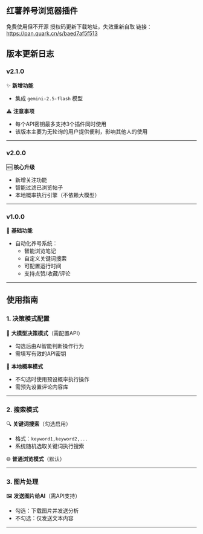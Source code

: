 ## 红薯养号浏览器插件
免费使用但不开源
授权码更新下载地址，失效重新自取
链接：https://pan.quark.cn/s/baed7af5f513

## 版本更新日志

### v2.1.0
✨ **新增功能**
- 集成 `gemini-2.5-flash` 模型

⚠️ **注意事项**
- 每个API密钥最多支持3个插件同时使用
- 该版本主要为无轮询的用户提供便利，影响其他人的使用

---

### v2.0.0
🆕 **核心升级**
- 新增关注功能
- 智能过滤已浏览帖子
- 本地概率执行引擎（不依赖大模型）

---

### v1.0.0
🤖 **基础功能**
- 自动化养号系统：
  - 智能浏览笔记
  - 自定义关键词搜索
  - 可配置运行时间
  - 支持点赞/收藏/评论

---

## 使用指南

### 1. 决策模式配置
🔘 **大模型决策模式**（需配置API）
- 勾选后由AI智能判断操作行为
- 需填写有效的API密钥

🔘 **本地概率模式**
- 不勾选时使用预设概率执行操作
- 需预先设置评论内容库

---

### 2. 搜索模式
🔍 **关键词搜索**（勾选启用）
- 格式：`keyword1,keyword2,...`
- 系统随机选取关键词执行搜索

🌐 **普通浏览模式**（默认）

---

### 3. 图片处理
🖼️ **发送图片给AI**（需API支持）
- 勾选：下载图片并发送分析
- 不勾选：仅发送文本内容

---

